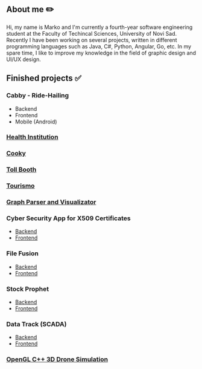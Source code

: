 ## About me ✏️

Hi, my name is Marko and I'm currently a fourth-year software engineering student at the Faculty of Techincal Sciences, University of Novi Sad. Recently I have been working on several projects, written in different programming languages such as Java, C#, Python, Angular, Go, etc. In my spare time, I like to improve my knowledge in the field of graphic design and UI/UX design.

## Finished projects ✅
### Cabby - Ride-Hailing
- Backend
- Frontend
- Mobile (Android)
### [Health Institution](https://github.com/janosevicsm/Health-Institution)
### [Cooky](https://github.com/ThreeAmigosCoding/RecipesApp)
### [Toll Booth](https://github.com/jokicjovan/Toll-Booth)
### [Tourismo](https://github.com/ThreeAmigosCoding/Tourismo)
### [Graph Parser and Visualizator](https://github.com/ThreeAmigosCoding/tim14)
### Cyber Security App for X509 Certificates
- [Backend](https://github.com/ThreeAmigosCoding/IB-Tim14-Backend)
- [Frontend](https://github.com/ThreeAmigosCoding/IB-Tim14-Frontend)
### File Fusion
- [Backend](https://github.com/ThreeAmigosCoding/File-Fusion-Backend)
- [Frontend](https://github.com/ThreeAmigosCoding/File-Fusion-Frontend)
### Stock Prophet
- [Backend](https://github.com/ThreeAmigosCoding/StockProphet)
- [Frontend](https://github.com/ThreeAmigosCoding/StockProphetFrontend)
### Data Track (SCADA)
- [Backend](https://github.com/ThreeAmigosCoding/DataTrack)
- [Frontend](https://github.com/ThreeAmigosCoding/DataTrackFrontend)
### [OpenGL C++ 3D Drone Simulation](https://github.com/janosevicsm/UAV)

